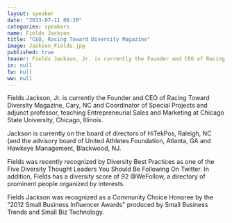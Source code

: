 ```yaml
---
layout: speaker
date: "2013-07-11 08:30"
categories: speakers
name: Fields Jackson
title: "CEO, Racing Toward Diversity Magazine"
image: Jackson_Fields.jpg
published: true
teaser: Fields Jackson, Jr. is currently the Founder and CEO of Racing Toward Diversity Magazine, Cary, NC
in: null
tw: null
ww: null
---
```

Fields Jackson, Jr. is currently the Founder and CEO of Racing Toward Diversity Magazine, Cary, NC and Coordinator of Special Projects and adjunct professor, teaching Entrepreneurial Sales and Marketing at Chicago State University, Chicago, Illinois.

Jackson is currently on the board of directors of  HiTekPos, Raleigh, NC (and the advisory board of United Athletes Foundation, Atlanta, GA and Hawkeye Management, Blackwood,  NJ.

Fields was recently recognized by Diversity Best Practices as one of the Five Diversity Thought Leaders You Should Be Following On Twitter.  In addition, Fields has a diversity score of 92 @WeFollow, a directory of prominent people organized by interests.

Fields Jackson was recognized as a Community Choice Honoree by the "2012 Small Business Influencer Awards" produced by Small Business Trends and Small Biz Technology.
